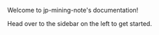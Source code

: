 

Welcome to jp-mining-note's documentation!

Head over to the sidebar on the left to get started.

